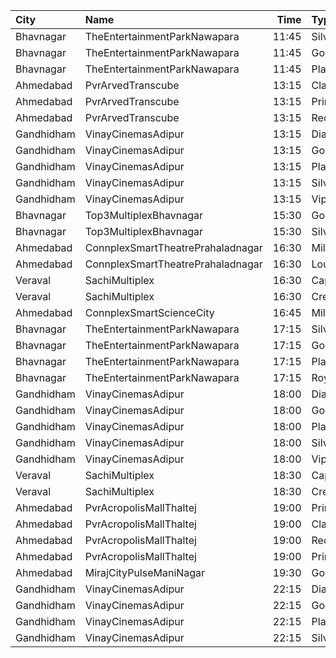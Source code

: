 | City       | Name                              |  Time | Type      | Price | Capacity | Booked |
| :--------- | :-------------------------------- | ----: | :-------- | ----: | -------: | -----: |
| Bhavnagar  | TheEntertainmentParkNawapara      | 11:45 | Silver    |  100₹ |       22 |      0 |
| Bhavnagar  | TheEntertainmentParkNawapara      | 11:45 | Gold      |  100₹ |      142 |      0 |
| Bhavnagar  | TheEntertainmentParkNawapara      | 11:45 | Platinum  |  120₹ |       29 |      0 |
| Ahmedabad  | PvrArvedTranscube                 | 13:15 | Classic   |  130₹ |       36 |      0 |
| Ahmedabad  | PvrArvedTranscube                 | 13:15 | Prime     |  130₹ |      119 |     96 |
| Ahmedabad  | PvrArvedTranscube                 | 13:15 | Recliner  |  260₹ |        5 |      0 |
| Gandhidham | VinayCinemasAdipur                | 13:15 | Diamond   |   99₹ |       35 |      0 |
| Gandhidham | VinayCinemasAdipur                | 13:15 | Gold      |   79₹ |       42 |      0 |
| Gandhidham | VinayCinemasAdipur                | 13:15 | Platinum  |   99₹ |       23 |      0 |
| Gandhidham | VinayCinemasAdipur                | 13:15 | Silver    |   79₹ |       42 |      0 |
| Gandhidham | VinayCinemasAdipur                | 13:15 | Vip       |  199₹ |        8 |      0 |
| Bhavnagar  | Top3MultiplexBhavnagar            | 15:30 | Gold      |   60₹ |      100 |      0 |
| Bhavnagar  | Top3MultiplexBhavnagar            | 15:30 | Silver    |   60₹ |      100 |      0 |
| Ahmedabad  | ConnplexSmartTheatrePrahaladnagar | 16:30 | Miller    |  150₹ |      100 |      0 |
| Ahmedabad  | ConnplexSmartTheatrePrahaladnagar | 16:30 | Lounger   |  120₹ |      100 |      0 |
| Veraval    | SachiMultiplex                    | 16:30 | Captain   |  100₹ |       68 |      8 |
| Veraval    | SachiMultiplex                    | 16:30 | Crew      |  100₹ |       60 |     12 |
| Ahmedabad  | ConnplexSmartScienceCity          | 16:45 | Miller    |  150₹ |      100 |      0 |
| Bhavnagar  | TheEntertainmentParkNawapara      | 17:15 | Silver    |  100₹ |       42 |      0 |
| Bhavnagar  | TheEntertainmentParkNawapara      | 17:15 | Gold      |  120₹ |       63 |      0 |
| Bhavnagar  | TheEntertainmentParkNawapara      | 17:15 | Platinum  |  150₹ |       90 |      0 |
| Bhavnagar  | TheEntertainmentParkNawapara      | 17:15 | Royal     |  250₹ |       64 |      0 |
| Gandhidham | VinayCinemasAdipur                | 18:00 | Diamond   |   99₹ |       35 |      0 |
| Gandhidham | VinayCinemasAdipur                | 18:00 | Gold      |   79₹ |       42 |      0 |
| Gandhidham | VinayCinemasAdipur                | 18:00 | Platinum  |   99₹ |       23 |      0 |
| Gandhidham | VinayCinemasAdipur                | 18:00 | Silver    |   79₹ |       42 |      0 |
| Gandhidham | VinayCinemasAdipur                | 18:00 | Vip       |  199₹ |        8 |      0 |
| Veraval    | SachiMultiplex                    | 18:30 | Captain   |  100₹ |       68 |      8 |
| Veraval    | SachiMultiplex                    | 18:30 | Crew      |  100₹ |       60 |     12 |
| Ahmedabad  | PvrAcropolisMallThaltej           | 19:00 | Prime     |  150₹ |       98 |     17 |
| Ahmedabad  | PvrAcropolisMallThaltej           | 19:00 | Classic   |  150₹ |       42 |      0 |
| Ahmedabad  | PvrAcropolisMallThaltej           | 19:00 | Recliner  |  425₹ |       10 |      0 |
| Ahmedabad  | PvrAcropolisMallThaltej           | 19:00 | PrimePlus |  175₹ |       14 |      0 |
| Ahmedabad  | MirajCityPulseManiNagar           | 19:30 | Gold      |  100₹ |       24 |      0 |
| Gandhidham | VinayCinemasAdipur                | 22:15 | Diamond   |   99₹ |      100 |      0 |
| Gandhidham | VinayCinemasAdipur                | 22:15 | Gold      |   79₹ |       77 |      0 |
| Gandhidham | VinayCinemasAdipur                | 22:15 | Platinum  |   99₹ |       35 |      0 |
| Gandhidham | VinayCinemasAdipur                | 22:15 | Silver    |   79₹ |       41 |      0 |